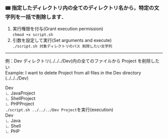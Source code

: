 ### 📟 指定したディレクトリ内の全てのディレクトリ名から，特定の文字列を一括で削除します．

1. 実行権限を付与(Grant execution permission)  
   `chmod +x script.sh`
2. 引数を設定して実行(Set arguments and execute)  
   `./script.sh 対象ディレクトリのパス 削除したい文字列`

---

例：Dev ディレクトリ(../../../Dev)内の全てのファイルから Project を削除したい  
Example: I want to delete Project from all files in the Dev directory (../../../Dev)

Dev  
∟ JavaProject  
∟ ShellProject  
∟ PHPProject  
`./script.sh ../../../Dev Project`を実行(execution)  
Dev  
∟ Java  
∟ Shell  
∟ PHP
